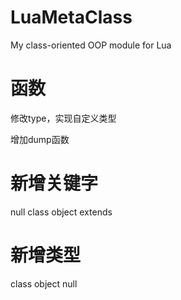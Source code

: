 # LuaMetaClass
My class-oriented OOP module for Lua

# 函数
修改type，实现自定义类型

增加dump函数

# 新增关键字
null class object extends

# 新增类型
class object null
